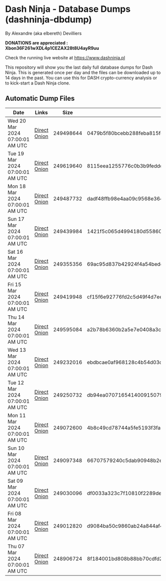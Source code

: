 # Dash Ninja - Database Dumps (dashninja-dbdump)
By Alexandre (aka elbereth) Devilliers

**DONATIONS are appreciated : Xbon36F261wXDL4p1CEZAX28t8U4ayR9uu**

Check the running live website at https://www.dashninja.pl

This repository will show you the last daily full database dumps for Dash Ninja. This is generated once per day and the files can be downloaded up to 14 days in the past.
You can use this for DASH crypto-currency analysis or to kick-start a Dash Ninja clone.


## Automatic Dump Files
| Date | Links | Size | SHA256 |
|--|--|--|--|
| Wed 20 Mar 2024 07:00:01 AM UTC | [Direct](https://oshi.at/gapf) [Onion](http://5ety7tpkim5me6eszuwcje7bmy25pbtrjtue7zkqqgziljwqy3rrikqd.onion/gapf) | 249498644 | 0479b5f80bcebb288feba815fc617d6f90c5252d2c650ab77796646939d70830 | 
| Tue 19 Mar 2024 07:00:01 AM UTC | [Direct](https://oshi.at/AdpK) [Onion](http://5ety7tpkim5me6eszuwcje7bmy25pbtrjtue7zkqqgziljwqy3rrikqd.onion/AdpK) | 249619640 | 8115eea1255776c0b3b9fedddd99cca91010d88507aba000a25cb943da61153d | 
| Mon 18 Mar 2024 07:00:01 AM UTC | [Direct](https://oshi.at/Ydxw) [Onion](http://5ety7tpkim5me6eszuwcje7bmy25pbtrjtue7zkqqgziljwqy3rrikqd.onion/Ydxw) | 249487732 | dadf48ffb98e4aa09c9568e3641a3c1b25f39ed6308074af0b27eb00182cbde5 | 
| Sun 17 Mar 2024 07:00:01 AM UTC | [Direct](https://oshi.at/oSwH) [Onion](http://5ety7tpkim5me6eszuwcje7bmy25pbtrjtue7zkqqgziljwqy3rrikqd.onion/oSwH) | 249439984 | 1421f5c065d4994180d558602b71909b33c6d1311e0399ecf83b2bc263f7f410 | 
| Sat 16 Mar 2024 07:00:01 AM UTC | [Direct](https://oshi.at/Nctt) [Onion](http://5ety7tpkim5me6eszuwcje7bmy25pbtrjtue7zkqqgziljwqy3rrikqd.onion/Nctt) | 249355356 | 69ac95d837b42924f4a54bedd1f7d240905d378bbb6ee8b5b647a3ef30b8bd64 | 
| Fri 15 Mar 2024 07:00:01 AM UTC | [Direct](https://oshi.at/qnMK) [Onion](http://5ety7tpkim5me6eszuwcje7bmy25pbtrjtue7zkqqgziljwqy3rrikqd.onion/qnMK) | 249419948 | cf15f6e92776fd2c5d49f4d7ee6e300472af34c094ead680d91d74015916ec3c | 
| Thu 14 Mar 2024 07:00:01 AM UTC | [Direct](https://oshi.at/YaMB) [Onion](http://5ety7tpkim5me6eszuwcje7bmy25pbtrjtue7zkqqgziljwqy3rrikqd.onion/YaMB) | 249595084 | a2b78b6360b2a5e7e0408a3cb0e3a3772b88858a0a055474b2af77a3af634f95 | 
| Wed 13 Mar 2024 07:00:01 AM UTC | [Direct](https://oshi.at/DmSP) [Onion](http://5ety7tpkim5me6eszuwcje7bmy25pbtrjtue7zkqqgziljwqy3rrikqd.onion/DmSP) | 249232016 | ebdbcae0af968128c4b54d03d6215dc324d44d835c95a4f32ebfcfab91698440 | 
| Tue 12 Mar 2024 07:00:01 AM UTC | [Direct](https://oshi.at/hnkfB) [Onion](http://5ety7tpkim5me6eszuwcje7bmy25pbtrjtue7zkqqgziljwqy3rrikqd.onion/hnkfB) | 249250732 | db94ea0707165414009150797c66b4ed22b59e6064e5407021cb46ef3a61e21d | 
| Mon 11 Mar 2024 07:00:01 AM UTC | [Direct](https://oshi.at/NkJh) [Onion](http://5ety7tpkim5me6eszuwcje7bmy25pbtrjtue7zkqqgziljwqy3rrikqd.onion/NkJh) | 249072600 | 4b8c49cd78744a5fe5193f3fa72355e84430c7c612dc5a8653bd101a251bac0f | 
| Sun 10 Mar 2024 07:00:01 AM UTC | [Direct](<html>) [Onion]() | 249097348 | 66707579240c5dab90948b2e252118ca5ef6cdce1f85af38ade468c7f5302a70 | 
| Sat 09 Mar 2024 07:00:01 AM UTC | [Direct](<html>) [Onion]() | 249030096 | df0033a323c7f10810f2289deaf21727a7c2d2d00a86c04679aa10d919dcb12b | 
| Fri 08 Mar 2024 07:00:01 AM UTC | [Direct](https://oshi.at/aZXV) [Onion](http://5ety7tpkim5me6eszuwcje7bmy25pbtrjtue7zkqqgziljwqy3rrikqd.onion/aZXV) | 249012820 | d9084ba50c9860ab24a844af424c8c54c27dbed9e6b4810b1bf560ca60ab6e2d | 
| Thu 07 Mar 2024 07:00:01 AM UTC | [Direct](https://oshi.at/YmJh) [Onion](http://5ety7tpkim5me6eszuwcje7bmy25pbtrjtue7zkqqgziljwqy3rrikqd.onion/YmJh) | 248906724 | 8f184001bd808b88bb70cdfd2475663bb5321afb21faec7952c939ad23507716 | 
